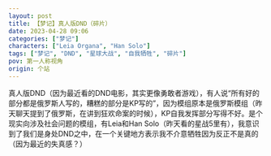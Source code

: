 ```yaml
---
layout: post
title: 【梦记】真人版DND（碎片）
date: 2023-04-28 09:06
categories: ["梦记"]
characters: ["Leia Organa", "Han Solo"]
tags: ["梦记", "DND", "星球大战", "自我牺牲", "碎片"]
pov: 第一人称视角
origin: 个站
---
```


真人版DND（因为最近看的DND电影，其实更像勇敢者游戏），有人说“所有好的部分都是俄罗斯人写的，糟糕的部分是KP写的”，因为模组原本是俄罗斯模组（昨天聊天提到了俄罗斯，在讲到狂欢命案的时候），KP自我发挥部分写得不好。是个现实向涉及社会问题的模组，有Leia和Han Solo（昨天看的星战5里有），我意识到了我们是身处DND之中，在一个关键地方表示我不介意牺牲因为反正不是真的（因为最近的失真感？）

